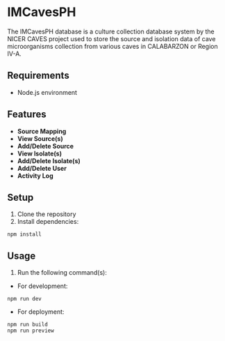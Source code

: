 # IMCavesPH
The IMCavesPH database is a culture collection database system by the NICER CAVES project used to store the source and isolation data of cave microorganisms collection from various caves in CALABARZON or Region IV-A.

## Requirements
* Node.js environment

## Features
* **Source Mapping** 
* **View Source(s)**
* **Add/Delete Source**
* **View Isolate(s)**
* **Add/Delete Isolate(s)**
* **Add/Delete User**
* **Activity Log**

## Setup
1. Clone the repository
2. Install dependencies:
```
npm install
```

## Usage
1. Run the following command(s):
* For development:
```
npm run dev
```
* For deployment:
```
npm run build
npm run preview
```

